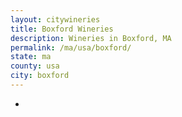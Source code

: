 ```yaml
---
layout: citywineries
title: Boxford Wineries
description: Wineries in Boxford, MA
permalink: /ma/usa/boxford/
state: ma
county: usa
city: boxford
---
```

-

